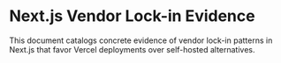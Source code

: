 # Next.js Vendor Lock-in Evidence

This document catalogs concrete evidence of vendor lock-in patterns in Next.js that favor Vercel deployments over self-hosted alternatives.
